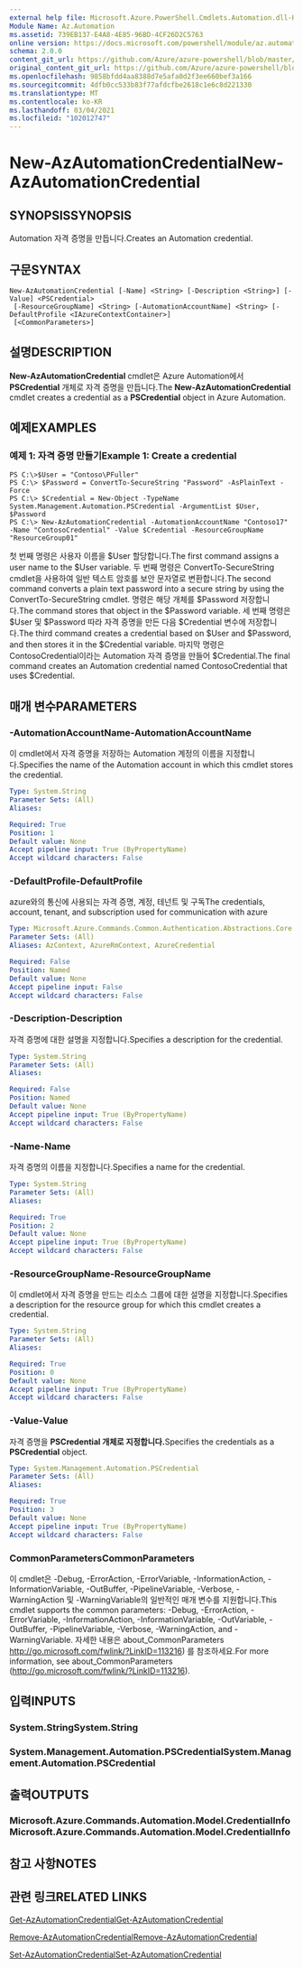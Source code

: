 ```yaml
---
external help file: Microsoft.Azure.PowerShell.Cmdlets.Automation.dll-Help.xml
Module Name: Az.Automation
ms.assetid: 739EB137-E4A8-4E85-96BD-4CF26D2C5763
online version: https://docs.microsoft.com/powershell/module/az.automation/new-azautomationcredential
schema: 2.0.0
content_git_url: https://github.com/Azure/azure-powershell/blob/master/src/Automation/Automation/help/New-AzAutomationCredential.md
original_content_git_url: https://github.com/Azure/azure-powershell/blob/master/src/Automation/Automation/help/New-AzAutomationCredential.md
ms.openlocfilehash: 9858bfdd4aa8388d7e5afa0d2f3ee660bef3a166
ms.sourcegitcommit: 4dfb0cc533b83f77afdcfbe2618c1e6c8d221330
ms.translationtype: MT
ms.contentlocale: ko-KR
ms.lasthandoff: 03/04/2021
ms.locfileid: "102012747"
---
```

# <span data-ttu-id="2aa8b-101">New-AzAutomationCredential</span><span class="sxs-lookup"><span data-stu-id="2aa8b-101">New-AzAutomationCredential</span></span>

## <span data-ttu-id="2aa8b-102">SYNOPSIS</span><span class="sxs-lookup"><span data-stu-id="2aa8b-102">SYNOPSIS</span></span>
<span data-ttu-id="2aa8b-103">Automation 자격 증명을 만듭니다.</span><span class="sxs-lookup"><span data-stu-id="2aa8b-103">Creates an Automation credential.</span></span>

## <span data-ttu-id="2aa8b-104">구문</span><span class="sxs-lookup"><span data-stu-id="2aa8b-104">SYNTAX</span></span>

```
New-AzAutomationCredential [-Name] <String> [-Description <String>] [-Value] <PSCredential>
 [-ResourceGroupName] <String> [-AutomationAccountName] <String> [-DefaultProfile <IAzureContextContainer>]
 [<CommonParameters>]
```

## <span data-ttu-id="2aa8b-105">설명</span><span class="sxs-lookup"><span data-stu-id="2aa8b-105">DESCRIPTION</span></span>
<span data-ttu-id="2aa8b-106">**New-AzAutomationCredential** cmdlet은 Azure Automation에서 **PSCredential** 개체로 자격 증명을 만듭니다.</span><span class="sxs-lookup"><span data-stu-id="2aa8b-106">The **New-AzAutomationCredential** cmdlet creates a credential as a **PSCredential** object in Azure Automation.</span></span>

## <span data-ttu-id="2aa8b-107">예제</span><span class="sxs-lookup"><span data-stu-id="2aa8b-107">EXAMPLES</span></span>

### <span data-ttu-id="2aa8b-108">예제 1: 자격 증명 만들기</span><span class="sxs-lookup"><span data-stu-id="2aa8b-108">Example 1: Create a credential</span></span>
```
PS C:\>$User = "Contoso\PFuller"
PS C:\> $Password = ConvertTo-SecureString "Password" -AsPlainText -Force
PS C:\> $Credential = New-Object -TypeName System.Management.Automation.PSCredential -ArgumentList $User, $Password
PS C:\> New-AzAutomationCredential -AutomationAccountName "Contoso17" -Name "ContosoCredential" -Value $Credential -ResourceGroupName "ResourceGroup01"
```

<span data-ttu-id="2aa8b-109">첫 번째 명령은 사용자 이름을 $User 할당합니다.</span><span class="sxs-lookup"><span data-stu-id="2aa8b-109">The first command assigns a user name to the $User variable.</span></span>
<span data-ttu-id="2aa8b-110">두 번째 명령은 ConvertTo-SecureString cmdlet을 사용하여 일반 텍스트 암호를 보안 문자열로 변환합니다.</span><span class="sxs-lookup"><span data-stu-id="2aa8b-110">The second command converts a plain text password into a secure string by using the ConvertTo-SecureString cmdlet.</span></span>
<span data-ttu-id="2aa8b-111">명령은 해당 개체를 $Password 저장합니다.</span><span class="sxs-lookup"><span data-stu-id="2aa8b-111">The command stores that object in the $Password variable.</span></span>
<span data-ttu-id="2aa8b-112">세 번째 명령은 $User 및 $Password 따라 자격 증명을 만든 다음 $Credential 변수에 저장합니다.</span><span class="sxs-lookup"><span data-stu-id="2aa8b-112">The third command creates a credential based on $User and $Password, and then stores it in the $Credential variable.</span></span>
<span data-ttu-id="2aa8b-113">마지막 명령은 ContosoCredential이라는 Automation 자격 증명을 만들어 $Credential.</span><span class="sxs-lookup"><span data-stu-id="2aa8b-113">The final command creates an Automation credential named ContosoCredential that uses $Credential.</span></span>

## <span data-ttu-id="2aa8b-114">매개 변수</span><span class="sxs-lookup"><span data-stu-id="2aa8b-114">PARAMETERS</span></span>

### <span data-ttu-id="2aa8b-115">-AutomationAccountName</span><span class="sxs-lookup"><span data-stu-id="2aa8b-115">-AutomationAccountName</span></span>
<span data-ttu-id="2aa8b-116">이 cmdlet에서 자격 증명을 저장하는 Automation 계정의 이름을 지정합니다.</span><span class="sxs-lookup"><span data-stu-id="2aa8b-116">Specifies the name of the Automation account in which this cmdlet stores the credential.</span></span>

```yaml
Type: System.String
Parameter Sets: (All)
Aliases:

Required: True
Position: 1
Default value: None
Accept pipeline input: True (ByPropertyName)
Accept wildcard characters: False
```

### <span data-ttu-id="2aa8b-117">-DefaultProfile</span><span class="sxs-lookup"><span data-stu-id="2aa8b-117">-DefaultProfile</span></span>
<span data-ttu-id="2aa8b-118">azure와의 통신에 사용되는 자격 증명, 계정, 테넌트 및 구독</span><span class="sxs-lookup"><span data-stu-id="2aa8b-118">The credentials, account, tenant, and subscription used for communication with azure</span></span>

```yaml
Type: Microsoft.Azure.Commands.Common.Authentication.Abstractions.Core.IAzureContextContainer
Parameter Sets: (All)
Aliases: AzContext, AzureRmContext, AzureCredential

Required: False
Position: Named
Default value: None
Accept pipeline input: False
Accept wildcard characters: False
```

### <span data-ttu-id="2aa8b-119">-Description</span><span class="sxs-lookup"><span data-stu-id="2aa8b-119">-Description</span></span>
<span data-ttu-id="2aa8b-120">자격 증명에 대한 설명을 지정합니다.</span><span class="sxs-lookup"><span data-stu-id="2aa8b-120">Specifies a description for the credential.</span></span>

```yaml
Type: System.String
Parameter Sets: (All)
Aliases:

Required: False
Position: Named
Default value: None
Accept pipeline input: True (ByPropertyName)
Accept wildcard characters: False
```

### <span data-ttu-id="2aa8b-121">-Name</span><span class="sxs-lookup"><span data-stu-id="2aa8b-121">-Name</span></span>
<span data-ttu-id="2aa8b-122">자격 증명의 이름을 지정합니다.</span><span class="sxs-lookup"><span data-stu-id="2aa8b-122">Specifies a name for the credential.</span></span>

```yaml
Type: System.String
Parameter Sets: (All)
Aliases:

Required: True
Position: 2
Default value: None
Accept pipeline input: True (ByPropertyName)
Accept wildcard characters: False
```

### <span data-ttu-id="2aa8b-123">-ResourceGroupName</span><span class="sxs-lookup"><span data-stu-id="2aa8b-123">-ResourceGroupName</span></span>
<span data-ttu-id="2aa8b-124">이 cmdlet에서 자격 증명을 만드는 리소스 그룹에 대한 설명을 지정합니다.</span><span class="sxs-lookup"><span data-stu-id="2aa8b-124">Specifies a description for the resource group for which this cmdlet creates a credential.</span></span>

```yaml
Type: System.String
Parameter Sets: (All)
Aliases:

Required: True
Position: 0
Default value: None
Accept pipeline input: True (ByPropertyName)
Accept wildcard characters: False
```

### <span data-ttu-id="2aa8b-125">-Value</span><span class="sxs-lookup"><span data-stu-id="2aa8b-125">-Value</span></span>
<span data-ttu-id="2aa8b-126">자격 증명을 **PSCredential 개체로 지정합니다.**</span><span class="sxs-lookup"><span data-stu-id="2aa8b-126">Specifies the credentials as a **PSCredential** object.</span></span>

```yaml
Type: System.Management.Automation.PSCredential
Parameter Sets: (All)
Aliases:

Required: True
Position: 3
Default value: None
Accept pipeline input: True (ByPropertyName)
Accept wildcard characters: False
```

### <span data-ttu-id="2aa8b-127">CommonParameters</span><span class="sxs-lookup"><span data-stu-id="2aa8b-127">CommonParameters</span></span>
<span data-ttu-id="2aa8b-128">이 cmdlet은 -Debug, -ErrorAction, -ErrorVariable, -InformationAction, -InformationVariable, -OutBuffer, -PipelineVariable, -Verbose, -WarningAction 및 -WarningVariable의 일반적인 매개 변수를 지원합니다.</span><span class="sxs-lookup"><span data-stu-id="2aa8b-128">This cmdlet supports the common parameters: -Debug, -ErrorAction, -ErrorVariable, -InformationAction, -InformationVariable, -OutVariable, -OutBuffer, -PipelineVariable, -Verbose, -WarningAction, and -WarningVariable.</span></span> <span data-ttu-id="2aa8b-129">자세한 내용은 about_CommonParameters http://go.microsoft.com/fwlink/?LinkID=113216) 를 참조하세요.</span><span class="sxs-lookup"><span data-stu-id="2aa8b-129">For more information, see about_CommonParameters (http://go.microsoft.com/fwlink/?LinkID=113216).</span></span>

## <span data-ttu-id="2aa8b-130">입력</span><span class="sxs-lookup"><span data-stu-id="2aa8b-130">INPUTS</span></span>

### <span data-ttu-id="2aa8b-131">System.String</span><span class="sxs-lookup"><span data-stu-id="2aa8b-131">System.String</span></span>

### <span data-ttu-id="2aa8b-132">System.Management.Automation.PSCredential</span><span class="sxs-lookup"><span data-stu-id="2aa8b-132">System.Management.Automation.PSCredential</span></span>

## <span data-ttu-id="2aa8b-133">출력</span><span class="sxs-lookup"><span data-stu-id="2aa8b-133">OUTPUTS</span></span>

### <span data-ttu-id="2aa8b-134">Microsoft.Azure.Commands.Automation.Model.CredentialInfo</span><span class="sxs-lookup"><span data-stu-id="2aa8b-134">Microsoft.Azure.Commands.Automation.Model.CredentialInfo</span></span>

## <span data-ttu-id="2aa8b-135">참고 사항</span><span class="sxs-lookup"><span data-stu-id="2aa8b-135">NOTES</span></span>

## <span data-ttu-id="2aa8b-136">관련 링크</span><span class="sxs-lookup"><span data-stu-id="2aa8b-136">RELATED LINKS</span></span>

[<span data-ttu-id="2aa8b-137">Get-AzAutomationCredential</span><span class="sxs-lookup"><span data-stu-id="2aa8b-137">Get-AzAutomationCredential</span></span>](./Get-AzAutomationCredential.md)

[<span data-ttu-id="2aa8b-138">Remove-AzAutomationCredential</span><span class="sxs-lookup"><span data-stu-id="2aa8b-138">Remove-AzAutomationCredential</span></span>](./Remove-AzAutomationCredential.md)

[<span data-ttu-id="2aa8b-139">Set-AzAutomationCredential</span><span class="sxs-lookup"><span data-stu-id="2aa8b-139">Set-AzAutomationCredential</span></span>](./Set-AzAutomationCredential.md)


